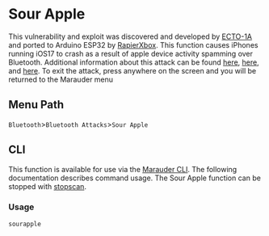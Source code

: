 # Sour Apple
This vulnerability and exploit was discovered and developed by [ECTO-1A](https://github.com/ECTO-1A) and ported to Arduino ESP32 by [RapierXbox](https://github.com/RapierXbox). This function causes iPhones running iOS17 to crash as a result of apple device activity spamming over Bluetooth. Additional information about this attack can be found [here](https://github.com/ECTO-1A/AppleJuice), [here](https://www.mobile-hacker.com/2023/10/17/spam-ios-android-and-windows-with-bluetooth-pairing-messages-using-flipper-zero-or-android-smartphone/), and [here](https://github.com/RapierXbox/ESP32-Sour-Apple). To exit the attack, press anywhere on the screen and you will be returned to the Marauder menu

## Menu Path
`Bluetooth`>`Bluetooth Attacks`>`Sour Apple`

## CLI
This function is available for use via the [Marauder CLI](https://github.com/justcallmekoko/ESP32Marauder/wiki/cli). The following documentation describes command usage. The Sour Apple function can be stopped with [stopscan](https://github.com/justcallmekoko/ESP32Marauder/wiki/stopscan).

### Usage
`sourapple`